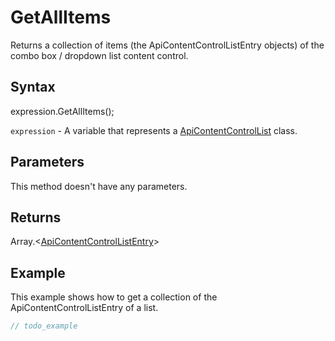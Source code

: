 # GetAllItems

Returns a collection of items (the ApiContentControlListEntry objects) of the combo box / dropdown list content control.

## Syntax

expression.GetAllItems();

`expression` - A variable that represents a [ApiContentControlList](../ApiContentControlList.md) class.

## Parameters

This method doesn't have any parameters.

## Returns

Array.<[ApiContentControlListEntry](../../ApiContentControlListEntry/ApiContentControlListEntry.md)>

## Example

This example shows how to get a collection of the ApiContentControlListEntry of a list.

```javascript
// todo_example
```

